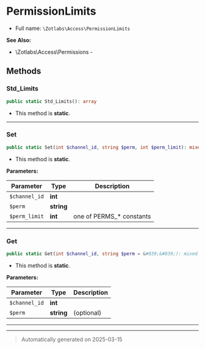 
# PermissionLimits





* Full name: `\Zotlabs\Access\PermissionLimits`

**See Also:**

* \Zotlabs\Access\Permissions - 




## Methods


### Std_Limits



```php
public static Std_Limits(): array
```



* This method is **static**.








***

### Set



```php
public static Set(int $channel_id, string $perm, int $perm_limit): mixed
```



* This method is **static**.




**Parameters:**

| Parameter | Type | Description |
|-----------|------|-------------|
| `$channel_id` | **int** |  |
| `$perm` | **string** |  |
| `$perm_limit` | **int** | one of PERMS_* constants |





***

### Get



```php
public static Get(int $channel_id, string $perm = &#039;&#039;): mixed
```



* This method is **static**.




**Parameters:**

| Parameter | Type | Description |
|-----------|------|-------------|
| `$channel_id` | **int** |  |
| `$perm` | **string** | (optional) |





***


***
> Automatically generated on 2025-03-15
